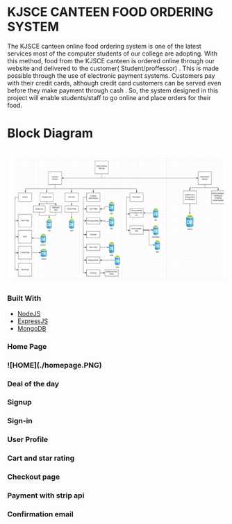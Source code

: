 # KJSCE CANTEEN FOOD ORDERING SYSTEM 

<p> The KJSCE canteen online food ordering system is one of the latest services most of the computer students of our college are adopting. With this method, food from the KJSCE canteen is ordered online through our website and delivered to the customer( Student/proffessor) . This is made possible through the use of electronic payment systems. Customers pay with their credit cards, although credit card customers can be served even before they make payment  through cash . So, the system designed in this project will enable students/staff to go online and place orders for their food.
</p>

<h1> Block Diagram <h1>
   
![BLOCKDIAGRAM](./blockdiagram.PNG)

### Built With

* [NodeJS](https://nodejs.org/en/)
* [ExpressJS](https://expressjs.com/en/starter/generator.html)
* [MongoDB](https://docs.mongodb.com/)

<h3> Home Page <h3>
   ![HOME](./homepage.PNG)
<h3> Deal of the day <h3>
   <h3> Signup <h3>
      <h3> Sign-in <h3>
         <h3> User Profile <h3>
            <h3> Cart and star rating <h3>
               <h3> Checkout page <h3>
                  <h3> Payment with strip api <h3>
                     <h3> Confirmation email <h3>
